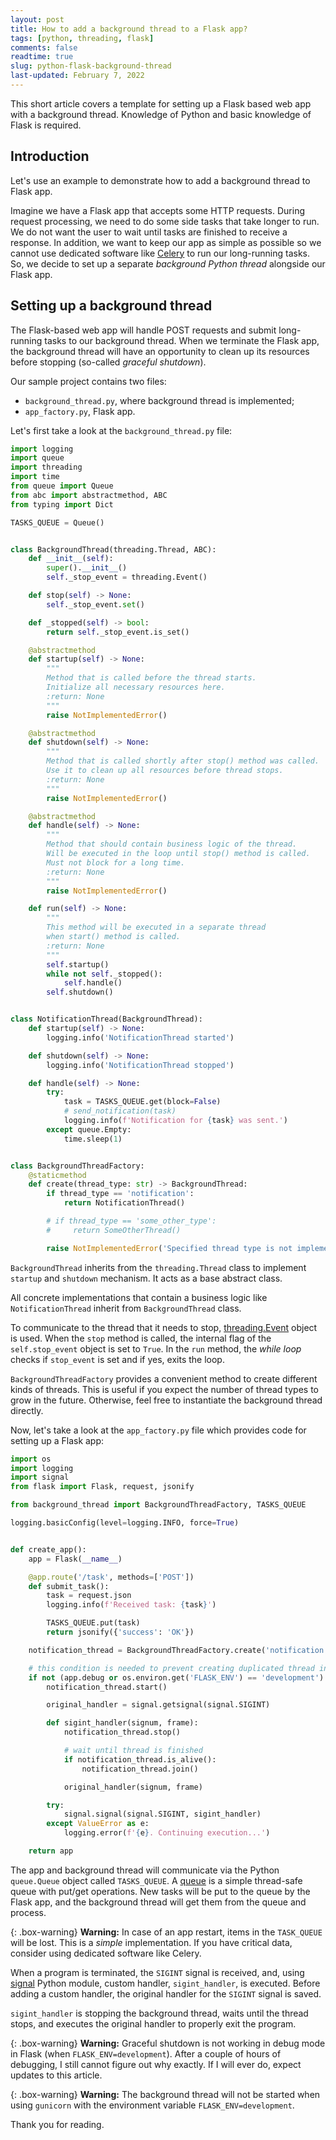 ```yaml
---
layout: post
title: How to add a background thread to a Flask app?
tags: [python, threading, flask]
comments: false
readtime: true
slug: python-flask-background-thread
last-updated: February 7, 2022
---
```


This short article covers a template for setting up a Flask based web app 
with a background thread. 
Knowledge of Python and basic knowledge of Flask is required. 

## Introduction

Let's use an example to demonstrate how to add a background thread to Flask app.

Imagine we have a Flask app that accepts some HTTP requests.
During request processing, we need to do some side tasks that take longer to run.
We do not want the user to wait until tasks are finished to receive a response.
In addition, we want to keep our app as simple as possible 
so we cannot use dedicated software like [Celery](https://docs.celeryproject.org/en/stable/) to run our long-running tasks. So, we decide to set up a separate *background Python thread* alongside our Flask app. 

## Setting up a background thread

The Flask-based web app will handle POST requests 
and submit long-running tasks to our background thread.
When we terminate the Flask app, the background thread will have an opportunity to clean up its resources before stopping (so-called *graceful shutdown*).

Our sample project contains two files:

- `background_thread.py`, where background thread is implemented;
- `app_factory.py`, Flask app.

Let's first take a look at the `background_thread.py` file:

```python
import logging
import queue
import threading
import time
from queue import Queue
from abc import abstractmethod, ABC
from typing import Dict

TASKS_QUEUE = Queue()


class BackgroundThread(threading.Thread, ABC):
    def __init__(self):
        super().__init__()
        self._stop_event = threading.Event()

    def stop(self) -> None:
        self._stop_event.set()

    def _stopped(self) -> bool:
        return self._stop_event.is_set()

    @abstractmethod
    def startup(self) -> None:
        """
        Method that is called before the thread starts.
        Initialize all necessary resources here.
        :return: None
        """
        raise NotImplementedError()

    @abstractmethod
    def shutdown(self) -> None:
        """
        Method that is called shortly after stop() method was called.
        Use it to clean up all resources before thread stops.
        :return: None
        """
        raise NotImplementedError()

    @abstractmethod
    def handle(self) -> None:
        """
        Method that should contain business logic of the thread.
        Will be executed in the loop until stop() method is called.
        Must not block for a long time.
        :return: None
        """
        raise NotImplementedError()

    def run(self) -> None:
        """
        This method will be executed in a separate thread
        when start() method is called.
        :return: None
        """
        self.startup()
        while not self._stopped():
            self.handle()
        self.shutdown()


class NotificationThread(BackgroundThread):
    def startup(self) -> None:
        logging.info('NotificationThread started')

    def shutdown(self) -> None:
        logging.info('NotificationThread stopped')

    def handle(self) -> None:
        try:
            task = TASKS_QUEUE.get(block=False)
            # send_notification(task)
            logging.info(f'Notification for {task} was sent.')
        except queue.Empty:
            time.sleep(1)


class BackgroundThreadFactory:
    @staticmethod
    def create(thread_type: str) -> BackgroundThread:
        if thread_type == 'notification':
            return NotificationThread()

        # if thread_type == 'some_other_type':
        #     return SomeOtherThread()

        raise NotImplementedError('Specified thread type is not implemented.')

```

`BackgroundThread` inherits from the `threading.Thread` class to implement `startup` and `shutdown` mechanism. It acts as a base abstract class.

All concrete implementations that contain a business logic like `NotificationThread`
inherit from `BackgroundThread` class.

To communicate to the thread that it needs to stop, [threading.Event](https://docs.python.org/3/library/threading.html#threading.Event) object is used.
When the `stop` method is called, the internal flag of the `self.stop_event` object is set to `True`.
In the `run` method, the *while loop* checks if `stop_event` is set and if yes, exits the loop.

`BackgroundThreadFactory` provides a convenient method to create different kinds of threads.
This is useful if you expect the number of thread types to grow in the future. 
Otherwise, feel free to instantiate the background thread directly.

Now, let's take a look at the `app_factory.py` file which provides code for setting up a Flask app:

```python
import os
import logging
import signal
from flask import Flask, request, jsonify

from background_thread import BackgroundThreadFactory, TASKS_QUEUE

logging.basicConfig(level=logging.INFO, force=True)


def create_app():
    app = Flask(__name__)

    @app.route('/task', methods=['POST'])
    def submit_task():
        task = request.json
        logging.info(f'Received task: {task}')

        TASKS_QUEUE.put(task)
        return jsonify({'success': 'OK'})

    notification_thread = BackgroundThreadFactory.create('notification')

    # this condition is needed to prevent creating duplicated thread in Flask debug mode
    if not (app.debug or os.environ.get('FLASK_ENV') == 'development') or os.environ.get('WERKZEUG_RUN_MAIN') == 'true':
        notification_thread.start()

        original_handler = signal.getsignal(signal.SIGINT)

        def sigint_handler(signum, frame):
            notification_thread.stop()

            # wait until thread is finished
            if notification_thread.is_alive():
                notification_thread.join()

            original_handler(signum, frame)

        try:
            signal.signal(signal.SIGINT, sigint_handler)
        except ValueError as e:
            logging.error(f'{e}. Continuing execution...')

    return app
```

The app and background thread will communicate via the Python `queue.Queue` object called `TASKS_QUEUE`.
A [queue](https://docs.python.org/3/library/queue.html) is a simple thread-safe queue with put/get operations.
New tasks will be put to the queue by the Flask app, and the background thread will get them from the queue and process.

{: .box-warning}
**Warning:** In case of an app restart, items in the `TASK_QUEUE` will be lost. 
This is a *simple* implementation. If you have critical data, consider using dedicated software like Celery.

When a program is terminated, the `SIGINT` signal is received,
and, using [signal](https://docs.python.org/3/library/signal.html) Python module, custom handler, `sigint_handler`, is executed. 
Before adding a custom handler, the original handler for the `SIGINT` signal is saved.

`sigint_handler` is stopping the background thread, waits until the thread stops, and
executes the original handler to properly exit the program.

{: .box-warning}
**Warning:** Graceful shutdown is not working in debug mode in Flask (when `FLASK_ENV=development`).
After a couple of hours of debugging, I still cannot figure out why exactly. 
If I will ever do, expect updates to this article.

{: .box-warning}
**Warning:** The background thread will not be started when using `gunicorn` with the environment variable `FLASK_ENV=development`.

Thank you for reading.
